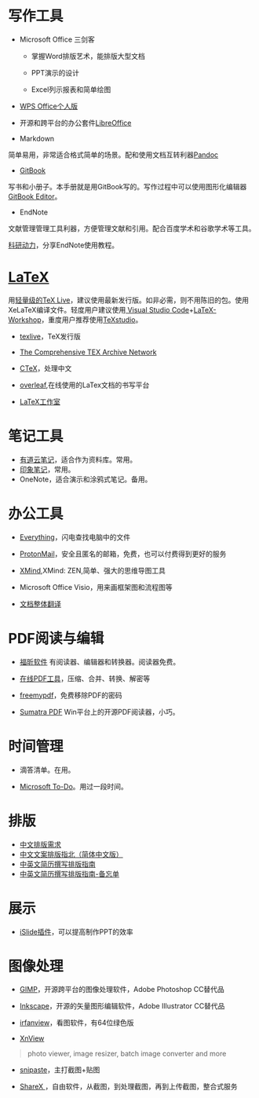 # 写作工具

- Microsoft Office 三剑客

    - 掌握Word排版艺术，能排版大型文档

    - PPT演示的设计

    - Excel列示报表和简单绘图

- [WPS Office个人版](http://www.wps.cn)

- 开源和跨平台的办公套件[LibreOffice](https://zh-cn.libreoffice.org)

- Markdown

简单易用，非常适合格式简单的场景。配和使用文档互转利器[Pandoc](http://pandoc.org)

- [GitBook](https://www.gitbook.com)

写书和小册子。本手册就是用GitBook写的。写作过程中可以使用图形化编辑器[GitBook Editor](https://www.gitbook.com/editor)。

- EndNote

文献管理管理工具利器，方便管理文献和引用。配合百度学术和谷歌学术等工具。

[科研动力](https://www.howsci.com/)，分享EndNote使用教程。

# [LaTeX](https://www.latex-project.org)

用[轻量级的TeX Live](https://yihui.name/tinytex/)，建议使用最新发行版。如非必需，则不用陈旧的包。使用XeLaTeX编译文件。轻度用户建议使用[ Visual Studio Code](https://code.visualstudio.com/)+[LaTeX-Workshop](https://github.com/James-Yu/LaTeX-Workshop)，重度用户推荐使用[TeXstudio](http://texstudio.sourceforge.net)。

- [texlive](http://tug.org/texlive/)，TeX发行版

- [The Comprehensive TEX Archive Network](https://ctan.org)

- [CTeX](https://github.com/CTeX-org/ctex-kit)，处理中文

- [overleaf](https://www.overleaf.com),在线使用的LaTex文档的书写平台

- [LaTeX工作室](http://www.latexstudio.net/)

# 笔记工具

- [有道云笔记](http://note.youdao.com)，适合作为资料库。常用。
- [印象笔记](https://www.yinxiang.com)，常用。
- OneNote，适合演示和涂鸦式笔记。备用。

# 办公工具

- [Everything](http://www.voidtools.com)，闪电查找电脑中的文件

- [ProtonMail](https://protonmail.com)，安全且匿名的邮箱，免费，也可以付费得到更好的服务

- [XMind](https://www.xmind.cn),XMind: ZEN,简单、强大的思维导图工具

- Microsoft Office Visio，用来画框架图和流程图等

- [文档整体翻译](https://www.onlinedoctranslator.com/)

# PDF阅读与编辑
- [福昕软件](https://www.foxitsoftware.cn)
有阅读器、编辑器和转换器。阅读器免费。

- [在线PDF工具](https://smallpdf.com/cn)，压缩、合并、转换、解密等

- [freemypdf](https://www.freemypdf.com)，免费移除PDF的密码

- [Sumatra PDF](https://www.sumatrapdfreader.org/free-pdf-reader.html)
Win平台上的开源PDF阅读器，小巧。

# 时间管理

- 滴答清单。在用。

- [Microsoft To-Do](https://todo.microsoft.com/en-us/)。用过一段时间。

# 排版
- [中文排版需求](https://www.w3.org/TR/clreq/#categories_and_usage_of_punctuation_marks)
- [中文文案排版指北（简体中文版）](http://mazhuang.org/wiki/chinese-copywriting-guidelines/)
- [中英文简历撰写排版指南](http://ppresume.com/notes/guide-zh.html)
- [中英文简历撰写排版指南-备忘单](http://ppresume.com/notes/cheatsheet-zh.html)

# 展示
- [iSlide插件](https://www.islide.cc/)，可以提高制作PPT的效率

# 图像处理

- [GIMP](https://www.gimp.org)，开源跨平台的图像处理软件，Adobe Photoshop CC替代品

- [Inkscape](https://inkscape.org/zh/)，开源的矢量图形编辑软件，Adobe Illustrator CC替代品

- [irfanview](http://www.irfanview.info)，看图软件，有64位绿色版

- [XnView](https://www.xnview.com/en/)
> photo viewer, image resizer, batch image converter and more

- [snipaste](https://zh.snipaste.com)，主打截图+贴图

- [ShareX ](https://zh.snipaste.com)，自由软件，从截图，到处理截图，再到上传截图，整合式服务